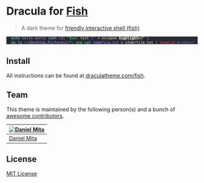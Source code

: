 # Dracula for [Fish](http://fishshell.com)

> A dark theme for [friendly interactive shell (fish)](http://fishshell.com)

![Screenshot](./screenshot.png)

## Install

All instructions can be found at [draculatheme.com/fish](https://draculatheme.com/fish).

## Team

This theme is maintained by the following person(s) and a bunch of [awesome contributors](https://github.com/dracula/fish/graphs/contributors).

[![Daniel Mita](https://avatars0.githubusercontent.com/u/966706?v=3&s=70)](https://github.com/mienaikage) |
--- |
[Daniel Mita](https://github.com/mienaikage) |

## License

[MIT License](./LICENSE)
